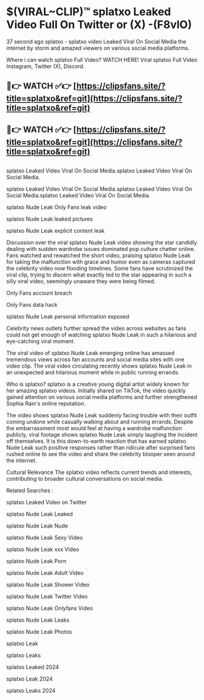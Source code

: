 # $(VIRAL~CLIP)™ splatxo Leaked Video Full On Twitter or (X) -(F8vlO)
37 second ago splatxo - splatxo video Leaked Viral On Social Media the internet by storm and amazed viewers on various social media platforms.

Where i can watch splatxo Full Video? WATCH HERE! Viral splatxo Full Video Instagram, Twitter (X), Discord.

## 🔴👉 WATCH ✅👉 [https://clipsfans.site/?title=splatxo&ref=git](https://clipsfans.site/?title=splatxo&ref=git)
## 🔴👉 WATCH ✅👉 [https://clipsfans.site/?title=splatxo&ref=git](https://clipsfans.site/?title=splatxo&ref=git)
##
splatxo Leaked Video Viral On Social Media.splatxo Leaked Video Viral On Social Media.

splatxo Leaked Video Viral On Social Media.splatxo Leaked Video Viral On Social Media.splatxo Leaked Video Viral On Social Media.

splatxo Nude Leak Only Fans leak video

splatxo Nude Leak leaked pictures

splatxo Nude Leak explicit content leak

Discussion over the viral splatxo Nude Leak video showing the star candidly dealing with sudden wardrobe issues dominated pop culture chatter online. Fans watched and rewatched the short video, praising splatxo Nude Leak for taking the malfunction with grace and humor even as cameras captured the celebrity video now flooding timelines. Some fans have scrutinized the viral clip, trying to discern what exactly led to the star appearing in such a silly viral video, seemingly unaware they were being filmed.


Only Fans account breach

Only Fans data hack

splatxo Nude Leak personal information exposed

Celebrity news outlets further spread the video across websites as fans could not get enough of watching splatxo Nude Leak in such a hilarious and eye-catching viral moment.


The viral video of splatxo Nude Leak emerging online has amassed tremendous views across fan accounts and social media sites with one video clip. The viral video circulating recently shows splatxo Nude Leak in an unexpected and hilarious moment while in public running errands.


Who is splatxo? splatxo is a creative young digital artist widely known for her amazing splatxo videos. Initially shared on TikTok, the video quickly gained attention on various social media platforms and further strengthened Sophia Rain's online reputation.

The video shows splatxo Nude Leak suddenly facing trouble with their outfit coming undone while casually walking about and running errands. Despite the embarrassment most would feel at having a wardrobe malfunction publicly, viral footage shows splatxo Nude Leak simply laughing the incident off themselves. It is this down-to-earth reaction that has earned splatxo Nude Leak such positive responses rather than ridicule after surprised fans rushed online to see the video and share the celebrity blooper seen around the internet.

Cultural Relevance The splatxo video reflects current trends and interests, contributing to broader cultural conversations on social media.

Related Searches :

splatxo Leaked Video on Twitter

splatxo Nude Leak Leaked

splatxo Nude Leak Nude

splatxo Nude Leak Sexy Video

splatxo Nude Leak xxx Video

splatxo Nude Leak Porn

splatxo Nude Leak Adult Video

splatxo Nude Leak Shower Video

splatxo Nude Leak Twitter Video

splatxo Nude Leak Onlyfans Video

splatxo Nude Leak Leaks

splatxo Nude Leak Photos

splatxo Leak

splatxo Leaks

splatxo Leaked 2024

splatxo Leak 2024

splatxo Leaks 2024
